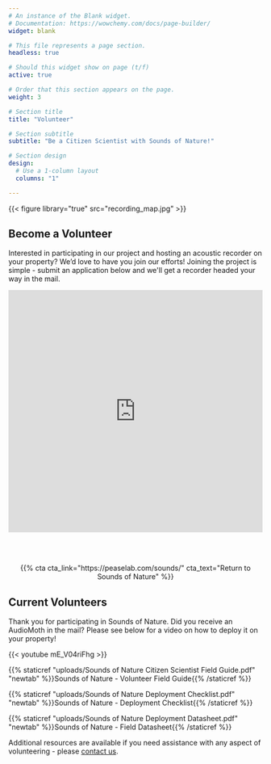 ```yaml
---
# An instance of the Blank widget.
# Documentation: https://wowchemy.com/docs/page-builder/
widget: blank

# This file represents a page section.
headless: true

# Should this widget show on page (t/f)
active: true

# Order that this section appears on the page.
weight: 3

# Section title
title: "Volunteer"

# Section subtitle
subtitle: "Be a Citizen Scientist with Sounds of Nature!"

# Section design
design:
  # Use a 1-column layout
  columns: "1"

---
```


{{< figure library="true" src="recording_map.jpg" >}} 

## Become a Volunteer  

Interested in participating in our project and hosting an acoustic recorder on your property? We’d love to have you join our efforts! Joining the project is simple - submit an application below and we'll get a recorder headed your way in the mail.


  
<p style="text-align: center;"> <iframe width="640px" height="480px" src="https://forms.office.com/Pages/ResponsePage.aspx?id=55h61U10-UO8kQjeH_NxDUMGBwbk2llNsWBKIWoAPu1UNlY5TEpLWjUwNUVLMzRGVzE3MFlWWFpZOC4u&embed=true" frameborder="0" marginwidth="0" marginheight="0" style="border: none; max-width:100%; max-height:100vh" allowfullscreen webkitallowfullscreen mozallowfullscreen msallowfullscreen> </iframe> </p>    

<br/><br/>

<p style="text-align: center;">   {{% cta cta_link="https://peaselab.com/sounds/" cta_text="Return to Sounds of Nature" %}} </p>
  

## Current Volunteers    

Thank you for participating in Sounds of Nature. Did you receive an AudioMoth in the mail? Please see below for a video on how to deploy it on your property!  

{{< youtube mE_V04riFhg >}}

{{% staticref "uploads/Sounds of Nature Citizen Scientist Field Guide.pdf" "newtab" %}}Sounds of Nature - Volunteer Field Guide{{% /staticref %}}

{{% staticref "uploads/Sounds of Nature Deployment Checklist.pdf" "newtab" %}}Sounds of Nature - Deployment Checklist{{% /staticref %}}

{{% staticref "uploads/Sounds of Nature Deployment Datasheet.pdf" "newtab" %}}Sounds of Nature - Field Datasheet{{% /staticref %}}     

Additional resources are available if you need assistance with any aspect of volunteering - please [contact us](https://peaselab.com/contact).
